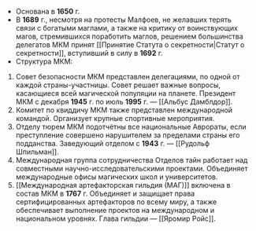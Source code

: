 - Основана в **1650** г.
- В **1689** г., несмотря на протесты Малфоев, не желавших терять связи с богатыми маглами, а также на критику от воинствующих магов, стремившихся поработить маглов, решением большинства делегатов МКМ принят [[Принятие Статута о секретности|Статут о секретности]], вступивший в силу в **1692** г.
- Структура МКМ:
1) Совет безопасности МКМ представлен делегациями, по одной от каждой страны-участницы. Совет решает важные вопросы, касающиеся всей магической популяции на планете. Президент МКМ с декабря **1945** г. по июль **1995** г. — [[Альбус Дамблдор]].
2) Комитет по квиддичу МКМ также представлен международной командой. Организует крупные спортивные мероприятия.
3) Отделу тюрем МКМ подотчётны все национальные Аврораты, если преступление совершено нарушителем за пределами страны его подданства. Заведующий отделом с **1943** г. — [[Рудольф Шпильман]].
4) Международная группа сотрудничества Отделов тайн работает над совместными научно-исследовательскими проектами. Объединяет международные офисы магических школ и университетов.
5) [[Международная артефакторская гильдия (МАГ)]] включена в состав МКМ в **1767** г. Объединяет и защищает права сертифицированных артефакторов по всему миру, а также обеспечивает выполнение проектов на международном и национальном уровнях. Глава гильдии — [[Яромир Ройс]].